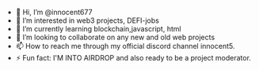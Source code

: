 - 👋 Hi, I’m @innocent677
- 👀 I’m interested in web3 projects, DEFI-jobs
- 🌱 I’m currently learning blockchain,javascript, html
- 💞️ I’m looking to collaborate on any new and old web projects
- 📫 How to reach me through my official discord channel innocent5.
- ⚡ Fun fact: I'M INTO AIRDROP and also ready to be a project moderator.
